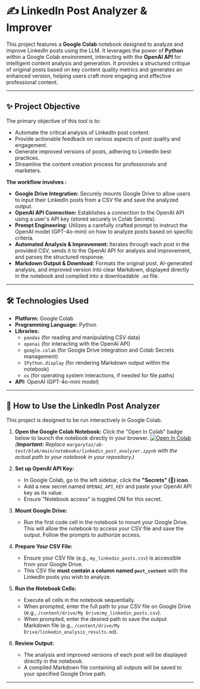 # ✍️ LinkedIn Post Analyzer & Improver

This project features a **Google Colab** notebook designed to analyze and improve LinkedIn posts using the LLM. It leverages the power of **Python** within a Google Colab environment, interacting with the **OpenAI API** for intelligent content analysis and generation. It provides a structured critique of original posts based on key content quality metrics and generates an enhanced version, helping users craft more engaging and effective professional content.

---

## ✨ Project Objective

The primary objective of this tool is to:
* Automate the critical analysis of LinkedIn post content.
* Provide actionable feedback on various aspects of post quality and engagement.
* Generate improved versions of posts, adhering to LinkedIn best practices.
* Streamline the content creation process for professionals and marketers.

**The workflow involves :**

* **Google Drive Integration:** Securely mounts Google Drive to allow users to input their LinkedIn posts from a CSV file and save the analyzed output.
* **OpenAI API Connection:** Establishes a connection to the OpenAI API using a user's API key (stored securely in Colab Secrets).
* **Prompt Engineering:** Utilizes a carefully crafted prompt to instruct the OpenAI model (GPT-4o-mini) on how to analyze posts based on specific criteria.
* **Automated Analysis & Improvement:** Iterates through each post in the provided CSV, sends it to the OpenAI API for analysis and improvement, and parses the structured response.
* **Markdown Output & Download:** Formats the original post, AI-generated analysis, and improved version into clear Markdown, displayed directly in the notebook and compiled into a downloadable `.md` file.

---

## 🛠️ Technologies Used

* **Platform:** Google Colab
* **Programming Language:** Python
* **Libraries:**
    * `pandas` (for reading and manipulating CSV data)
    * `openai` (for interacting with the OpenAI API)
    * `google.colab` (for Google Drive integration and Colab Secrets management)
    * `IPython.display` (for rendering Markdown output within the notebook)
    * `os` (for operating system interactions, if needed for file paths)
* **API:** OpenAI (GPT-4o-mini model)

---



## 🚀 How to Use the LinkedIn Post Analyzer

This project is designed to be run interactively in Google Colab.

1.  **Open the Google Colab Notebook:**
    Click the "Open In Colab" badge below to launch the notebook directly in your browser.
    [![Open In Colab](https://colab.research.google.com/assets/colab-badge.svg)](https://colab.research.google.com/github/margarytaz/ab-test/blob/main/notebooks/linkedin_post_analyzer.ipynb)
    *(**Important:** Replace `margarytaz/ab-test/blob/main/notebooks/linkedin_post_analyzer.ipynb` with the actual path to your notebook in your repository.)*

2.  **Set up OpenAI API Key:**
    * In Google Colab, go to the left sidebar, click the **"Secrets" (🔑) icon**.
    * Add a new secret named `OPENAI_API_KEY` and paste your OpenAI API key as its value.
    * Ensure "Notebook access" is toggled ON for this secret.

3.  **Mount Google Drive:**
    * Run the first code cell in the notebook to mount your Google Drive. This will allow the notebook to access your CSV file and save the output. Follow the prompts to authorize access.

4.  **Prepare Your CSV File:**
    * Ensure your CSV file (e.g., `my_linkedin_posts.csv`) is accessible from your Google Drive.
    * This CSV file **must contain a column named `post_content`** with the LinkedIn posts you wish to analyze.

5.  **Run the Notebook Cells:**
    * Execute all cells in the notebook sequentially.
    * When prompted, enter the full path to your CSV file on Google Drive (e.g., `/content/drive/My Drive/my_linkedin_posts.csv`).
    * When prompted, enter the desired path to save the output Markdown file (e.g., `/content/drive/My Drive/linkedin_analysis_results.md`).

6.  **Review Output:**
    * The analysis and improved versions of each post will be displayed directly in the notebook.
    * A compiled Markdown file containing all outputs will be saved to your specified Google Drive path.

---
